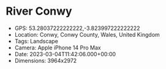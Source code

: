 # River Conwy

- GPS: 53.28037222222222,-3.823997222222222
- Location: Conwy, Conwy County, Wales, United Kingdom
- Tags: Landscape
- Camera: Apple iPhone 14 Pro Max
- Date: 2023-03-04T11:42:06.000+00:00
- Dimensions: 3964x2972
